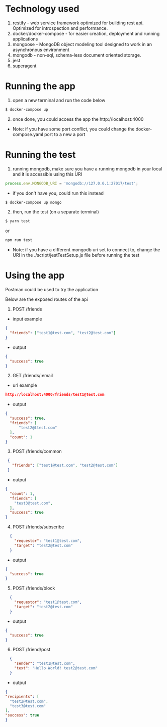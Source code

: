 # Technology used
1. restify - web service framework optimized for building rest api. Optimized for introspection and performance.
2. docker/docker-compose - for easier creation, deployment and running applications
3. mongoose - MongoDB object modeling tool designed to work in an asynchronous environment
4. mongodb - non-sql, schema-less document oriented storage.
5. jest 
6. superagent

# Running the app
1. open a new terminal and run the code below
```bash
$ docker-compose up
```
2. once done, you could access the app the http://localhost:4000
- Note: if you have some port conflict, you could change the docker-compose.yaml port to a new a port

# Running the test
1. running mongodb, make sure you have a running mongodb in your local and it is accessible using this URI
```javascript
process.env.MONGODB_URI = 'mongodb://127.0.0.1:27017/test';
```
- if you don't have you, could run this instead
```bash
$ docker-compose up mongo
```
2. then, run the test (on a separate terminal)
```bash
$ yarn test
```
or
```bash
npm run test
```
- Note: if you have a different mongodb uri set to connect to, change the URI in the ./script/jestTestSetup.js file before running the test

# Using the app
Postman could be used to try the application

Below are the exposed routes of the api
1. POST /friends
  - input example
  ```json
  {
    "friends": ["test1@test.com", "test2@test.com"]
  }
  ```
  - output
  ```json
  {
    "success": true
  }
  ```
2. GET /friends/:email
 - url example
  ```json
  http://localhost:4000/friends/test1@test.com
  ```
  - output
  ```json
 {
    "success": true,
    "friends": [
        "test2@ttest.com"
    ],
    "count": 1
}
  ```

3. POST /friends/common
 ```json
  {
    "friends": ["test1@test.com", "test2@test.com"]
  }
  ```
  - output
  ```json
  {
    "count": 1,
    "friends": [
      "test3@test.com",
    ],
    "success": true
  }
  ```

4. POST /friends/subscribe
```json
  {
    "requestor": "test1@test.com", 
    "target": "test2@test.com"
  }
  ```
  - output
  ```json
  {
    "success": true
  }
  ```

5. POST /friends/block
```json
  {
    "requestor": "test1@test.com", 
    "target": "test2@test.com"
  }
  ```
  - output
  ```json
  {
    "success": true
  }
  ```
6. POST /friend/post
```json
  {
    "sender": "test1@test.com", 
    "text": "Hello World! test2@test.com"
  }
  ```
  - output
  ```json
  {
  "recipients": [
    "test2@test.com",
    "test3@test.com"
  ],
  "success": true
}
  ```
